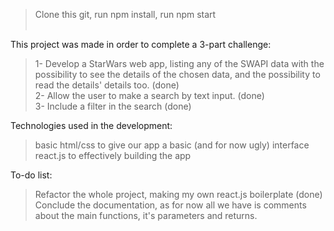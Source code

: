 >Clone this git, run npm install, run npm start
<br /><br />

This project was made in order to complete a 3-part challenge:
  >1- Develop a StarWars web app, listing any of the SWAPI data with the possibility to see the details of the chosen data, and the possibility to read the details' details too. (done) <br />
  >2- Allow the user to make a search by text input. (done) <br />
  >3- Include a filter in the search (done)
  
Technologies used in the development:
  >basic html/css to give our app a basic (and for now ugly) interface <br />
  >react.js to effectively building the app <br />

  
To-do list:
  >Refactor the whole project, making my own react.js boilerplate (done) <br />
  >Conclude the documentation, as for now all we have is comments about the main functions, it's parameters and returns. <br />
